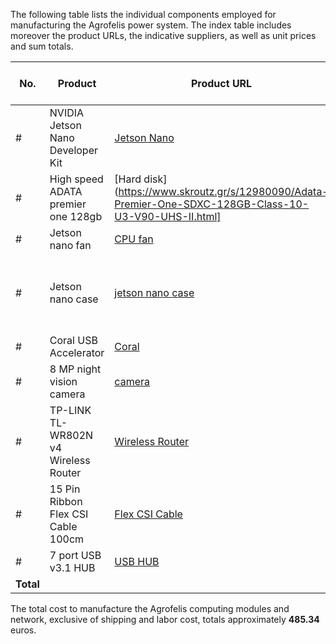 

The following table lists the individual components employed for manufacturing the Agrofelis power system. The index table includes moreover the product URLs, the indicative suppliers, as well as unit prices and sum totals.

<div align="center">

| No. |  Product | Product URL | Supplier | Used Quantity | VAT Price (€) | Subtotal (€)  | Note |
|----|-----------------|------------|-----|---|---|---|---|
| # | NVIDIA Jetson Nano Developer Kit | [Jetson Nano](https://www.hellasdigital.gr/go-create/nvidia-ai/nvidia-jetson-nano-4gb-developer-kit/) | [Hellas Digital](https://www.hellasdigital.gr) | 1 | 199.00 | 199.00 | - |
| # | High speed ADATA premier one 128gb | [Hard disk](https://www.skroutz.gr/s/12980090/Adata-Premier-One-SDXC-128GB-Class-10-U3-V90-UHS-II.html] | [Skroutz](https://www.skroutz.gr) | 1 | 81.09 | 81.09 | - |
| # | Jetson nano fan | [CPU fan](https://www.hellasdigital.gr/go-create/nvidia-ai/waveshare-fan-4020-pwm-5v/) | [Hellas Digital](https://www.hellasdigital.gr) | 1 | 8.00 | 8.00 | - |
| # | Jetson nano case | [jetson nano case](https://grobotronics.com/waveshare-metal-case-for-jetson-nano-c.html) | [Grobotronics](https://grobotronics) | 1 | 15.80 | 15.80 | Keeping latching buttons and camera mount |
| # | Coral USB Accelerator| [Coral](https://nettop.gr/index.php/raspberry-pi/prostheta/coral-usb-accelerator.html) | [Nettop](https://nettop.gr) | 1 | 87.90 | 87.90 | - |
| # | 8 MP night vision camera | [camera](https://www.hellasdigital.gr/electronics/sensors/cameras/waveshare-imx219-160-8mp-ir-cut-camera-162-fov/) | [Hellas Digital](https://www.hellasdigital.gr) | 1 | 31.99 | 31.99 | - |
| # | TP-LINK TL-WR802N v4 Wireless Router | [Wireless Router](https://www.skroutz.gr/s/14227605/TP-LINK-TL-WR802N-v4-Asyrmato-Router-Wi-Fi-4.html) | [Skroutz](https://www.skroutz.gr) | 1 | 24.30 | 24.30 | - |
| # | 15 Pin Ribbon Flex CSI Cable 100cm | [Flex CSI Cable](https://www.aliexpress.com/i/32955287044.html) | [Aliexpress](https://www.aliexpress.com) | 1 | 0.67 | 0.67 | - |
| # | 7 port USB v3.1 HUB | [USB HUB](https://www.skroutz.gr/s/17545835/LogiLink-USB-3-1-Hub-7-THyron-me-syndesi-USB-C-Asimi-UA0310.html) | [Skroutz](https://www.skroutz.gr) | 1 | 36.59 | 36.59 | - |
| **Total** |      |    |     |      |     |  **485.34**  | | 

</div>

The total cost to manufacture the Agrofelis computing modules and network, exclusive of shipping and labor cost, totals approximately **485.34** euros.

 
